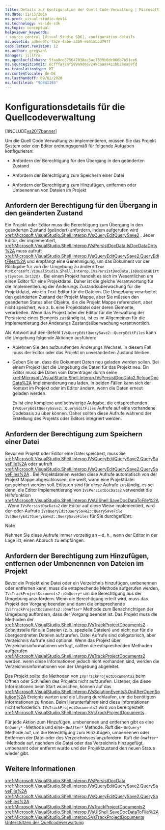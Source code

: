 ```yaml
---
title: Details zur Konfiguration der Quell Code Verwaltung | Microsoft-Dokumentation
ms.date: 11/15/2016
ms.prod: visual-studio-dev14
ms.technology: vs-ide-sdk
ms.topic: conceptual
helpviewer_keywords:
- source control [Visual Studio SDK], configuration details
ms.assetid: adbee9fc-7a2e-4abe-a3b8-e6615bcd797f
caps.latest.revision: 12
ms.author: gregvanl
manager: jillfra
ms.openlocfilehash: 5faa0ce575647038ac5ac7839b6dc066b7b51ce6
ms.sourcegitcommit: 6cfffa72af599a9d667249caaaa411bb28ea69fd
ms.translationtype: MT
ms.contentlocale: de-DE
ms.lasthandoff: 09/02/2020
ms.locfileid: "90841193"
---
```

# <a name="source-control-configuration-details"></a>Konfigurationsdetails für die Quellcodeverwaltung
[!INCLUDE[vs2017banner](../../includes/vs2017banner.md)]

Um die Quell Code Verwaltung zu implementieren, müssen Sie das Projekt System oder den Editor ordnungsgemäß für folgende Aufgaben konfigurieren:  
  
- Anfordern der Berechtigung für den Übergang in den geänderten Zustand  
  
- Anfordern der Berechtigung zum Speichern einer Datei  
  
- Anfordern der Berechtigung zum Hinzufügen, entfernen oder Umbenennen von Dateien im Projekt  
  
## <a name="request-permission-to-transition-to-changed-state"></a>Anfordern der Berechtigung für den Übergang in den geänderten Zustand  
 Ein Projekt oder Editor muss die Berechtigung zum Übergang in den geänderten Zustand (geändert) anfordern, indem aufgerufen wird <xref:Microsoft.VisualStudio.Shell.Interop.IVsQueryEditQuerySave2> . Jeder Editor, der implementiert, <xref:Microsoft.VisualStudio.Shell.Interop.IVsPersistDocData.IsDocDataDirty%2A> muss aufruft <xref:Microsoft.VisualStudio.Shell.Interop.IVsQueryEditQuerySave2.QueryEditFiles%2A> und empfängt eine Genehmigung, um das Dokument vor der Rückgabe für von der Umgebung zu ändern `True` `M:Microsoft.VisualStudio.Shell.Interop.IVsPersistDocData.IsDocDataDirty(System.Int32@)` . Bei einem Projekt handelt es sich im Wesentlichen um einen Editor für eine Projektdatei. Daher ist die gleiche Verantwortung für die Implementierung der Änderungs Zustandsüberwachung für die Projektdatei, wie ein Text-Editor für die Dateien. Die Umgebung verarbeitet den geänderten Zustand der Projekt Mappe, aber Sie müssen den geänderten Status aller Objekte, die die Projekt Mappe referenziert, aber nicht speichert, wie z. b. eine Projektdatei oder deren Elemente, verarbeiten. Wenn das Projekt oder der Editor für die Verwaltung der Persistenz eines Elements zuständig ist, ist es im Allgemeinen für die Implementierung der Änderungs Zustandsüberwachung verantwortlich.  
  
 Als Antwort auf den-Befehl `IVsQueryEditQuerySave2::QueryEditFiles` kann die Umgebung folgende Aktionen ausführen:  
  
- Ablehnen Sie den aufzurufenden Änderungs Wechsel. in diesem Fall muss der Editor oder das Projekt im unveränderten Zustand bleiben.  
  
- Geben Sie an, dass die Dokument Daten neu geladen werden sollen. Bei einem Projekt lädt die Umgebung die Daten für das Projekt neu. Ein Editor muss die Daten vom Datenträger durch seine <xref:Microsoft.VisualStudio.Shell.Interop.IVsPersistDocData2.ReloadDocData%2A> Implementierung neu laden. In beiden Fällen kann sich der Kontext im Projekt oder im Editor ändern, wenn die Daten erneut geladen werden.  
  
  Es ist eine komplexe und schwierige Aufgabe, die entsprechenden `IVsQueryEditQuerySave2::QueryEditFiles` Aufrufe auf eine vorhandene Codebasis zu über können. Daher sollten diese Aufrufe während der Erstellung des Projekts oder Editors integriert werden.  
  
## <a name="request-permission-to-save-a-file"></a>Anfordern der Berechtigung zum Speichern einer Datei  
 Bevor ein Projekt oder Editor eine Datei speichert, muss Sie <xref:Microsoft.VisualStudio.Shell.Interop.IVsQueryEditQuerySave2.QuerySaveFile%2A> oder aufruft <xref:Microsoft.VisualStudio.Shell.Interop.IVsQueryEditQuerySave2.QuerySaveFiles%2A> . Bei Projektdateien werden diese Aufrufe automatisch von der Projekt Mappe abgeschlossen, die weiß, wann eine Projektdatei gespeichert werden soll. Editoren sind für diese Aufrufe zuständig, es sei denn, die Editor Implementierung von `IVsPersistDocData2` verwendet die Hilfsfunktion <xref:Microsoft.VisualStudio.Shell.Interop.IVsUIShell.SaveDocDataToFile%2A> . Wenn `IVsPersistDocData2` der Editor auf diese Weise implementiert, wird der-oder-Aufrufe `IVsQueryEditQuerySave2::QuerySaveFile` `IVsQueryEditQuerySave2::QuerySaveFiles` für Sie durchgeführt.  
  
> [!NOTE]
> Nehmen Sie diese Aufrufe immer vorzeitig an – d. h., wenn der Editor in der Lage ist, einen Abbruch zu empfangen.  
  
## <a name="request-permission-to-add-remove-or-rename-files-in-the-project"></a>Anfordern der Berechtigung zum Hinzufügen, entfernen oder Umbenennen von Dateien im Projekt  
 Bevor ein Projekt eine Datei oder ein Verzeichnis hinzufügen, umbenennen oder entfernen kann, muss die entsprechende Methode aufgerufen werden, `IVsTrackProjectDocuments2::OnQuery*` um die Berechtigung aus der Umgebung anzufordern. Wenn die Berechtigung erteilt wird, muss das Projekt den Vorgang beenden und dann die entsprechende `IVsTrackProjectDocuments2::OnAfter*` Methode zum Benachrichtigen der Umgebung auffordern, dass der Vorgang beendet ist. Das Projekt muss die Methoden der <xref:Microsoft.VisualStudio.Shell.Interop.IVsTrackProjectDocuments2> -Schnittstelle für alle Dateien (z. b. spezielle Dateien) und nicht nur für die übergeordneten Dateien aufzurufen. Datei Aufrufe sind obligatorisch, aber Verzeichnis Aufrufe sind optional. Wenn das Projekt über Verzeichnisinformationen verfügt, sollten die entsprechenden Methoden aufgerufen <xref:Microsoft.VisualStudio.Shell.Interop.IVsTrackProjectDocuments2> werden. wenn diese Informationen jedoch nicht vorhanden sind, werden die Verzeichnisinformationen von der Umgebung abgeleitet.  
  
 Das Projekt sollte die Methoden von `IVsTrackProjectDocuments2` beim Öffnen oder Schließen des Projekts nicht aufzurufen. Listener, die diese Informationen beim Start wünschen, können auf das <xref:Microsoft.VisualStudio.Shell.Interop.IVsSolutionEvents3.OnAfterOpenSolution%2A> Ereignis warten und die Lösung durchlaufen, um die benötigten Informationen zu finden. Beim Herunterfahren sind diese Informationen nicht erforderlich. `IVsTrackProjectDocuments2` wird von bereitgestellt <xref:Microsoft.VisualStudio.Shell.Interop.SVsTrackProjectDocuments> .  
  
 Für jede Aktion zum Hinzufügen, umbenennen und entfernen gibt es eine `OnQuery*` -Methode und eine- `OnAfter*` Methode. Ruft die- `OnQuery*` Methode auf, um die Berechtigung zum Hinzufügen, umbenennen oder Entfernen der Datei oder des Verzeichnisses anzufordern. Ruft die `OnAfter*` -Methode auf, nachdem die Datei oder das Verzeichnis hinzugefügt, umbenannt oder entfernt wurde und der Projektzustand den neuen Status wieder gibt.  
  
## <a name="see-also"></a>Weitere Informationen  
 <xref:Microsoft.VisualStudio.Shell.Interop.IVsPersistDocData>   
 <xref:Microsoft.VisualStudio.Shell.Interop.IVsQueryEditQuerySave2.QuerySaveFile%2A>   
 <xref:Microsoft.VisualStudio.Shell.Interop.IVsQueryEditQuerySave2.QuerySaveFiles%2A>   
 <xref:Microsoft.VisualStudio.Shell.Interop.IVsTrackProjectDocuments2>   
 <xref:Microsoft.VisualStudio.Shell.Interop.IVsUIShell.SaveDocDataToFile%2A>   
 <xref:Microsoft.VisualStudio.Shell.Interop.SVsTrackProjectDocuments>   
 [Unterstützen der Quellcodeverwaltung](../../extensibility/internals/supporting-source-control.md)
